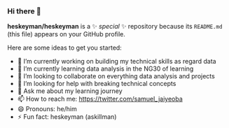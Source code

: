 ### Hi there 👋

**heskeyman/heskeyman** is a ✨ _special_ ✨ repository because its `README.md` (this file) appears on your GitHub profile.

Here are some ideas to get you started:

- 🔭 I’m currently working on building my technical skills as regard data
- 🌱 I’m currently learning data analysis in the NG30 of learning
- 👯 I’m looking to collaborate on everything data analysis and projects
- 🤔 I’m looking for help with breaking technical concepts
- 💬 Ask me about my learning journey
- 📫 How to reach me: https://twitter.com/samuel_jaiyeoba
- 😄 Pronouns: he/him
- ⚡ Fun fact: heskeyman (askillman)


